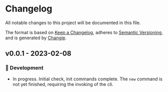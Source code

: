 # Changelog

All notable changes to this project will be documented in this file.

The format is based on [Keep a Changelog](https://keepachangelog.com/en/1.0.0/),
adheres to [Semantic Versioning](https://semver.org/spec/v2.0.0.html),
and is generated by [Changie](https://github.com/miniscruff/changie).

## v0.0.1 - 2023-02-08

### 🤖 Development

- In progress. Initial check, init commands complete. The `new` command is not yet finished, requiring the invoking of the cli.
